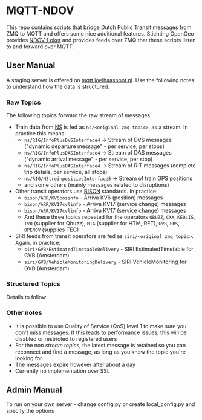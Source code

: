 # MQTT-NDOV

This repo contains scripts that bridge Dutch Public Transit messages from ZMQ to MQTT and offers some nice additional features. 
Stichting OpenGeo provides [NDOV-Loket](https://ndovloket.nl) and provides feeds over ZMQ that these scripts listen to and forward over MQTT.

## User Manual
A staging server is offered on [mqtt.joelhaasnoot.nl](http://mqtt.joelhaasnoot.nl). Use the following notes to understand how the data is structured.

### Raw Topics

The following topics forward the raw stream of messages
- Train data from [NS](http://ns.nl) is fed as `ns/<original zmq topic>`, as a stream. In practice this means:
  - `ns/RIG/InfoPlusDVSInterface4` -> Stream of DVS messages ("dynamic departure message" - per service, per stops)
  - `ns/RIG/InfoPlusDASInterface4` -> Stream of DAS messages ("dynamic arrival message" - per service, per stop)
  - `ns/RIG/InfoPlusDASInterface4` -> Stream of RIT messages (complete trip details, per service, all stops)
  - `ns/RIG/NStreinpositiesInterface5` -> Stream of train GPS positions
  - and some others (mainly messages related to disruptions)
- Other transit operators use [BISON](https://bison.dova.nu/) standards. In practice:
  - `bison/ARR/KV6posinfo` - Arriva KV6 (position) messages
  - `bison/ARR/KV17cvlinfo` - Arriva KV17 (service change) messages
  - `bison/ARR/KV17cvlinfo` - Arriva KV17 (service change) messages
  - And these three topics repeated for the operators `QBUZZ`, `CXX`, `KEOLIS`, `IVU` (supplier for Qbuzz), `RIG` (supplier for HTM, RET), `GVB`, `EBS`, `OPENOV` (supplies TEC)
- SIRI feeds from transit operators are fed as `siri/<original zmq topic>`. Again, in practice:
  - `siri/GVB/EstimatedTimetableDelivery` - SIRI EstimatedTimetable for GVB (Amsterdam)
  - `siri/GVB/VehicleMonitoringDelivery` - SIRI VehicleMonitoring for GVB (Amsterdam)

### Structured Topics

Details to follow

### Other notes

- It is possible to use Quality of Service (QoS) level 1 to make sure you don't miss messages. If this leads to performance issues, this will be disabled or restricted to registered users
- For the non _stream topics_, the latest message is retained so you can reconnect and find a message, as long as you know the topic you're looking for. 
- The messages expire however after about a day
- Currently no implementation over SSL


## Admin Manual
To run on your own server - change config.py or create local_config.py and specify the options

